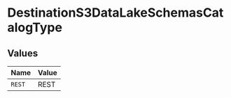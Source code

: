 # DestinationS3DataLakeSchemasCatalogType


## Values

| Name   | Value  |
| ------ | ------ |
| `REST` | REST   |
